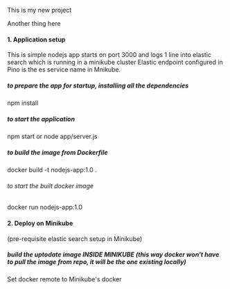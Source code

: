This is my new project

Another thing here
#### 1. Application setup

This is simple nodejs app starts on port 3000 and logs 1 line into elastic search which is running in a minikube cluster
Elastic endpoint configured in Pino is the es service name in Mnikube.

##### to prepare the app for startup, installing all the dependencies

npm install

##### to start the application

npm start or node app/server.js

##### to build the image from Dockerfile

docker build -t nodejs-app:1.0 .
###### to start the built docker image
docker run nodejs-app:1.0

#### 2. Deploy on Minikube
(pre-requisite elastic search setup in Minikube)

##### build the uptodate image INSIDE MINIKUBE (this way docker won't have to pull the image from repo, it will be the one existing locally)
Set docker remote to Minikube's docker

